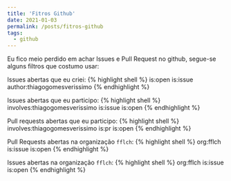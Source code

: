 ```yaml
---
title: 'Fitros Github'
date: 2021-01-03
permalink: /posts/fitros-github
tags:
  - github
---
```


Eu fico meio perdido em achar Issues e Pull Request no github,
segue-se alguns filtros que costumo usar:

Issues abertas que eu criei:
{% highlight shell %}
is:open is:issue author:thiagogomesverissimo
{% endhighlight %}

Issues abertas que eu participo:
{% highlight shell %}
involves:thiagogomesverissimo is:issue is:open
{% endhighlight %}

Pull requests abertas que eu participo:
{% highlight shell %}
involves:thiagogomesverissimo is:pr is:open
{% endhighlight %}

Pull Requests abertas na organização `fflch`:
{% highlight shell %}
org:fflch is:issue is:open
{% endhighlight %}

Issues abertas na organização `fflch`:
{% highlight shell %}
org:fflch is:issue is:open
{% endhighlight %}



